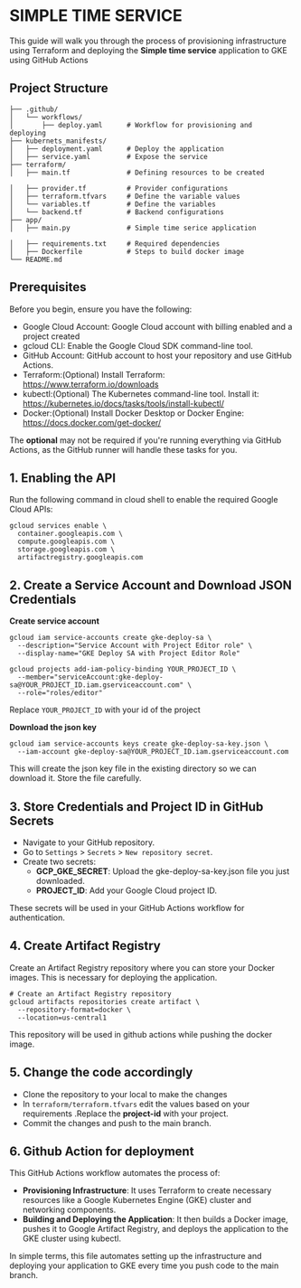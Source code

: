 # SIMPLE TIME SERVICE

This guide will walk you through the process of provisioning infrastructure using Terraform and deploying the **Simple time service** application to GKE using GitHub Actions

## Project Structure
```
├── .github/
│   └── workflows/
│       ├── deploy.yaml      # Workflow for provisioning and deploying 
├── kubernets_manifests/     
│   ├── deployment.yaml      # Deploy the application    
│   ├── service.yaml         # Expose the service          
├── terraform/
│   ├── main.tf              # Defining resources to be created           
│   ├── provider.tf          # Provider configurations  
│   ├── terraform.tfvars     # Define the variable values  
│   └── variables.tf         # Define the variables       
│   └── backend.tf           # Backend configurations
├── app/
│   ├── main.py              # Simple time serice application           
│   ├── requirements.txt     # Required dependencies      
│   ├── Dockerfile           # Steps to build docker image
└── README.md 
```

## Prerequisites
Before you begin, ensure you have the following:

* Google Cloud Account: Google Cloud account with billing enabled and a project created
* gcloud CLI: Enable the Google Cloud SDK command-line tool. 
* GitHub Account: GitHub account to host your repository and use GitHub Actions.
* Terraform:(Optional) Install Terraform: https://www.terraform.io/downloads
* kubectl:(Optional) The Kubernetes command-line tool. Install it: https://kubernetes.io/docs/tasks/tools/install-kubectl/
* Docker:(Optional) Install Docker Desktop or Docker Engine: https://docs.docker.com/get-docker/

The **optional** may not be required if you're running everything via GitHub Actions, as the GitHub runner will handle these tasks for you.

## 1. Enabling the API

Run the following command in cloud shell to enable the required Google Cloud APIs:
```
gcloud services enable \
  container.googleapis.com \
  compute.googleapis.com \
  storage.googleapis.com \
  artifactregistry.googleapis.com
  ```
## 2.  Create a Service Account and Download JSON Credentials
**Create service account**
```
gcloud iam service-accounts create gke-deploy-sa \
  --description="Service Account with Project Editor role" \
  --display-name="GKE Deploy SA with Project Editor Role"

gcloud projects add-iam-policy-binding YOUR_PROJECT_ID \
  --member="serviceAccount:gke-deploy-sa@YOUR_PROJECT_ID.iam.gserviceaccount.com" \
  --role="roles/editor"
```
Replace ` YOUR_PROJECT_ID ` with your id of the project

**Download the json key**
```
gcloud iam service-accounts keys create gke-deploy-sa-key.json \
  --iam-account gke-deploy-sa@YOUR_PROJECT_ID.iam.gserviceaccount.com
```
This will create the json key file in the existing directory so we can download it. Store the file carefully.

## 3. Store Credentials and Project ID in GitHub Secrets
* Navigate to your GitHub repository.
* Go to `Settings` > `Secrets` > `New repository secret`.
* Create two secrets:
   * **GCP_GKE_SECRET**: Upload the gke-deploy-sa-key.json file you just downloaded.
   * **PROJECT_ID**: Add your Google Cloud project ID.

These secrets will be used in your GitHub Actions workflow for authentication.

## 4. Create Artifact Registry
Create an Artifact Registry repository where you can store your Docker images. This is necessary for deploying the application.
```
# Create an Artifact Registry repository
gcloud artifacts repositories create artifact \
  --repository-format=docker \
  --location=us-central1
```
This repository will be used in github actions while pushing the docker image.
## 5. Change the code accordingly

* Clone the repository to your local to make the changes
* In `terraform/terraform.tfvars` edit the values based on your requirements .Replace the **project-id** with your project.
* Commit the changes and push to the main branch.

## 6. Github Action for deployment

This GitHub Actions workflow automates the process of:

* **Provisioning Infrastructure**: It uses Terraform to create necessary resources like a Google Kubernetes Engine (GKE) cluster and networking components.
* **Building and Deploying the Application**: It then builds a Docker image, pushes it to Google Artifact Registry, and deploys the application to the GKE cluster using kubectl.

In simple terms, this file automates setting up the infrastructure and deploying your application to GKE every time you push code to the main branch.  



